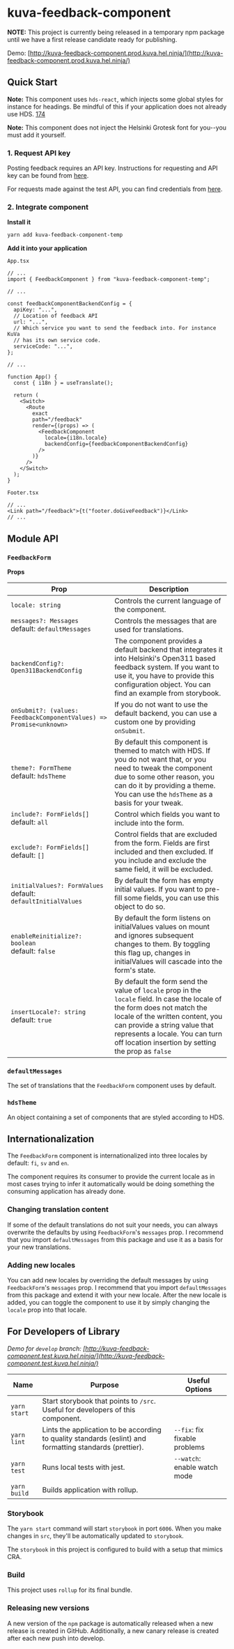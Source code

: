 # kuva-feedback-component

**NOTE:** This project is currently being released in a temporary npm package until we have a first release candidate ready for publishing.

Demo: [http://kuva-feedback-component.prod.kuva.hel.ninja/](http://kuva-feedback-component.prod.kuva.hel.ninja/)

## Quick Start

**Note:** This component uses `hds-react`, which injects some global styles for instance for headings. Be mindful of this if your application does not already use HDS. [174](https://github.com/City-of-Helsinki/helsinki-design-system/issues/174)  

**Note:** This component does not inject the Helsinki Grotesk font for you--you must add it yourself.

### 1. Request API key
Posting feedback requires an API key. Instructions for requesting and API key can be found from [here](https://dev.hel.fi/open311-test/v1/discovery.json).

For requests made against the test API, you can find credentials from [here](https://dev.hel.fi/open311-test/v1/discovery.json).

### 2. Integrate component

**Install it**

```bash
yarn add kuva-feedback-component-temp
```

**Add it into your application**

`App.tsx`

```tsx
// ...
import { FeedbackComponent } from "kuva-feedback-component-temp";

// ...

const feedbackComponentBackendConfig = {
  apiKey: "...",
  // Location of feedback API
  url: "...",
  // Which service you want to send the feedback into. For instance KuVa
  // has its own service code.
  serviceCode: "...",
};

// ...

function App() {
  const { i18n } = useTranslate();

  return (
    <Switch>
      <Route
        exact
        path="/feedback"
        render={(props) => (
          <FeedbackComponent
            locale={i18n.locale}
            backendConfig={feedbackComponentBackendConfig}
          />
        )}
      />
    </Switch>
  );
}
```

`Footer.tsx`

```tsx
// ...
<Link path="/feedback">{t("footer.doGiveFeedback")}</Link>
// ...
```

## Module API

### `FeedbackForm`

**Props**

| Prop                                                               | Description                                                                                                                                                                                                                                                                             |
| ------------------------------------------------------------------ | --------------------------------------------------------------------------------------------------------------------------------------------------------------------------------------------------------------------------------------------------------------------------------------- |
| `locale: string`                                                   | Controls the current language of the component.                                                                                                                                                                                                                                         |
| `messages?: Messages` <br/> default: `defaultMessages`             | Controls the messages that are used for translations.                                                                                                                                                                                                                                   |
| `backendConfig?: Open311BackendConfig`                             | The component provides a default backend that integrates it into Helsinki's Open311 based feedback system. If you want to use it, you have to provide this configuration object. You can find an example from storybook.                                                                |  |
| `onSubmit?: (values: FeedbackComponentValues) => Promise<unknown>` | If you do not want to use the default backend, you can use a custom one by providing `onSubmit`.                                                                                                                                                                                        |
| `theme?: FormTheme` <br/> default: `hdsTheme`                      | By default this component is themed to match with HDS. If you do not want that, or you need to tweak the component due to some other reason, you can do it by providing a theme. You can use the `hdsTheme` as a basis for your tweak.                                                  |
| `include?: FormFields[]` <br /> default: `all`                     | Control which fields you want to include into the form.                                                                                                                                                                                                                                 |
| `exclude?: FormFields[]` <br /> default: `[]`                      | Control fields that are excluded from the form. Fields are first included and then excluded. If you include and exclude the same field, it will be excluded.                                                                                                                            |
| `initialValues?: FormValues` <br /> default: `defaultInitialValues`  | By default the form has empty initial values. If you want to pre-fill some fields, you can use this object to do so.                                                                                                                                                                    |
| `enableReinitialize?: boolean` <br /> default: `false`             | By default the form listens on initialValues values on mount and ignores subsequent changes to them. By toggling this flag up, changes in initialValues will cascade into the form's state.                                                                                             |
| `insertLocale?: string` <br/> default: `true`                       | By default the form send the value of `locale` prop in the `locale` field. In case the locale of the form does not match the locale of the written content, you can provide a string value that represents a locale. You can turn off location insertion by setting the prop as `false` |

### `defaultMessages`

The set of translations that the `FeedbackForm` component uses by default.

### `hdsTheme`

An object containing a set of components that are styled according to HDS.

## Internationalization

The `FeedbackForm` component is internationalized into three locales by default: `fi`, `sv` and `en`.

The component requires its consumer to provide the current locale as in most cases trying to infer it automatically would be doing something the consuming application has already done.

### Changing translation content

If some of the default translations do not suit your needs, you can always overwrite the defaults by using `FeedbackForm`'s `messages` prop. I recommend that you import `defaultMessages` from this package and use it as a basis for your new translations.

### Adding new locales

You can add new locales by overriding the default messages by using `FeedbackForm`'s `messages` prop. I recommend that you import `defaultMessages` from this package and extend it with your new locale. After the new locale is added, you can toggle the component to use it by simply changing the `locale` prop into that locale.

## For Developers of Library

_Demo for `develop` branch: [http://kuva-feedback-component.test.kuva.hel.ninja/](http://kuva-feedback-component.test.kuva.hel.ninja/)_

| Name         | Purpose                                                                                                  | Useful Options                |
| ------------ | -------------------------------------------------------------------------------------------------------- | ----------------------------- |
| `yarn start` | Start storybook that points to `/src`. Useful for developers of this component.                          |                               |
| `yarn lint`  | Lints the application to be according to quality standards (eslint) and formatting standards (prettier). | `--fix`: fix fixable problems |
| `yarn test`  | Runs local tests with jest.                                                                              | `--watch`: enable watch mode  |
| `yarn build` | Builds application with rollup.                                                                          |                               |

### Storybook

The `yarn start` command will start `storybook` in port `6006`. When you make changes in `src`, they'll be automatically updated to `storybook`.

The `storybook` in this project is configured to build with a setup that mimics CRA.

### Build

This project uses `rollup` for its final bundle.

### Releasing new versions

A new version of the `npm` package is automatically released when a new release is created in GitHub. Additionally, a new canary release is created after each new push into develop.
